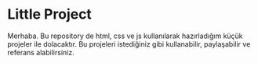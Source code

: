 # Little Project
Merhaba. Bu repository de html, css ve js kullanılarak hazırladığım küçük projeler ile dolacaktır. Bu projeleri istediğiniz gibi kullanabilir, paylaşabilir ve referans alabilirsiniz.
